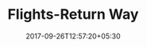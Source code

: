 ---
title: "Flights-Return Way"
date: 2017-09-26T12:57:20+05:30
draft: false
layout: flight-return-way

flight : flight-header

flightContent : gray-bg

flightheader : true

returnpage : returnway

returnway : true

---